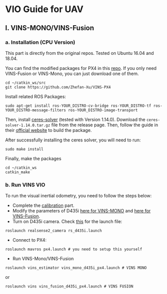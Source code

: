 # VIO Guide for UAV

## I. VINS-MONO/VINS-Fusion
### a. Installation (CPU Version)
This part is directly from the original repos. Tested on Ubuntu 16.04 and 18.04.

You can find the modified packages for PX4 in this [repo](https://github.com/Zhefan-Xu/VINS-PX4/tree/main/VINS-Fusion/config/realsense_d435i). If you only need VINS-Fusion or VINS-Mono, you can just download one of them. 
```
cd ~/catkin_ws/src
git clone https://github.com/Zhefan-Xu/VINS-PX4
```

Install related ROS Packages:
```
sudo apt-get install ros-YOUR_DISTRO-cv-bridge ros-YOUR_DISTRO-tf ros-YOUR_DISTRO-message-filters ros-YOUR_DISTRO-image-transport
```
Then, install [ceres-solver](https://github.com/ceres-solver/ceres-solver/releases/tag/1.14.0) (tested with Version 1.14.0). Download the ```ceres-solver-1.14.0.tar.gz``` file from the release page. Then, follow the guide in their [official website](http://ceres-solver.org/installation.html#linux) to build the package.

After successfully installing the ceres solver, you will need to run:
```
sudo make install 
```
Finally, make the packages
```
cd ~/catkin_ws
catkin_make
```
### b. Run VINS VIO
To run the visual inertial odometry, you need to follow the steps below:
  - Complete the [calibration](https://github.com/Zhefan-Xu/camera-imu-calibration-guide) part. 
  - Modify the parameters of D435i [here for VINS-MONO](https://github.com/Zhefan-Xu/VINS-PX4/tree/main/VINS-Mono/config/realsense) and [here for VINS-Fusion](https://github.com/Zhefan-Xu/VINS-PX4/tree/main/VINS-Fusion/config/realsense_d435i).
  - Turn on D435i camera. Check [this](https://github.com/Zhefan-Xu/camera-imu-calibration-guide/blob/main/rs_d435i.launch) for the launch file:
  ```
  roslaunch realsense2_camera rs_d435i.launch
  ```
  - Connect to PX4:
  ```
  roslaunch mavros px4.launch # you need to setup this yourself
  ```
  - Run VINS-Mono/VINS-Fusion
  ```
  roslaunch vins_estimator vins_mono_d435i_px4.launch # VINS MONO
  ```
  or
  ```
  roslaunch vins vins_fusion_d435i_px4.launch # VINS FUSION
  ```
